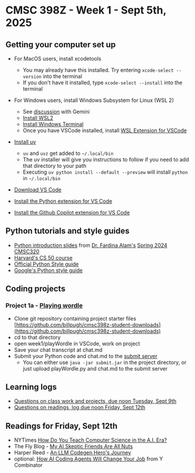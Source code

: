 # CMSC 398Z - Week 1 - Sept 5th, 2025

## Getting your computer set up

* For MacOS users, install xcodetools
    * You may already have this installed.  Try entering `xcode-select --version`
    into the terminal
    * If you don't have it installed, type `xcode-select --install` into the terminal

* For Windows users, install Windows Subsystem for Linux (WSL 2)
    * See [discussion](https://g.co/gemini/share/d677a8cc6b9d) with Gemini
    * [Install WSL2](https://learn.microsoft.com/en-us/windows/wsl/install)
    * [Install Windows Terminal](https://learn.microsoft.com/en-us/windows/terminal/install)
    * Once you have VSCode installed, install [WSL Extension for VSCode](https://learn.microsoft.com/en-us/windows/wsl/tutorials/wsl-vscode)


* [Install uv](https://docs.astral.sh/uv/getting-started/installation/)
    * `uv` and `uvz` get added to ``~/.local/bin``
    * The uv installer will give you instructions to follow if you need to add
    that directory to your path
    * Executing ``uv python install --default --preview`` will install `python`
    in `~/.local/bin`

* [Download VS Code](https://code.visualstudio.com/Download)

* [Install the Python extension for VS Code](https://marketplace.visualstudio.com/items?itemName=ms-python.python)

* [Install the Github Copilot extension for VS
Code](https://marketplace.visualstudio.com/items?itemName=GitHub.copilot)

## Python tutorials and style guides

* [Python introduction slides](https://docs.google.com/presentation/d/1tOC0EOiF4Dkavjz3To07wXC_EdKW32qvZyN3XizvMlo/edit?slide=id.p1#slide=id.p1)
from [Dr. Fardina Alam's](https://www.fardinafathmiulalam.com) [Spring 2024 CMSC320](https://cmsc320.github.io)
* [Harvard's CS 50 course](https://cs50.harvard.edu/python/)
* [Official Python Style guide](https://peps.python.org/pep-0008/)
* [Google's Python style guide](https://google.github.io/styleguide/pyguide.html)

## Coding projects

### Project 1a - [Playing wordle](playWordle)

* Clone git repository containing project starter files [https://github.com/billpugh/cmsc398z-student-downloads](https://github.com/billpugh/cmsc398z-student-downloads)
* cd to that directory
* open week1/playWordle in VSCode, work on project
* Save your chat transcript at chat.md
* Submit your Python code and chat.md to the [submit server](https://submit.cs.umd.edu/)
    * You can either use `java -jar submit.jar` in the project directory, or
    just upload playWordle.py and chat.md to the submit server

## Learning logs

* [Questions on class work and projects, due noon Tuesday, Sept 9th](https://forms.gle/F4z6GPH6Rso4p93y5) 
* [Questions on readings, log due noon Friday, Sept 12th](https://forms.gle/GCX2wAdP7UxswYHU6)

## Readings for Friday, Sept 12th

* NYTimes [How Do You Teach Computer Science in the A.I. Era?](https://www.nytimes.com/2025/06/30/business/computer-science-education-ai.html?unlocked_article_code=1.S08.mSBd.EL5BZbNtgtpE&smid=url-share)
* The Fly Blog - [My AI Skeptic Friends Are All Nuts](https://fly.io/blog/youre-all-nuts/)
* Harper Reed - [An LLM Codegen Hero's Journey](https://harper.blog/2025/04/17/an-llm-codegen-heros-journey/)
* optional: [How AI Coding Agents Will Change Your
    Job](https://youtu.be/TECDj4JUx7o?si=QX0wba-dXTQ7VbxV) from Y Combinator
